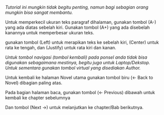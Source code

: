*Tutorial ini mungkin tidak begitu penting, namun bagi sebagian orang mungkin bisa sangat membantu.*

Untuk memperkecil ukuran teks paragraf dihalaman, gunakan tombol (A-) yang ada diatas sebelah kiri. Gunakan tombol (A+) yang ada disebelah kanannya untuk memperbesar ukuran teks.

gunakan tombol (Left) untuk merapikan teks ke sebelah kiri, (Center) untuk rata ke tengah, dan (Justify) untuk rata kiri dan kanan.

*Untuk tombol navigasi (tombol kembali) pada ponsel anda tidak bisa digunakan sebagaimana mestinya, begitu juga untuk Laptop/Dekstop. Untuk sementara gunakan tombol virtual yang disediakan Author.*

Untuk kembali ke halaman Novel utama gunakan tombol biru (← Back to Novel) dibagian paling atas.

Pada bagian halaman baca, gunakan tombol (← Previous) dibawah untuk kembali ke chapter sebelumnya

Dan tombol (Next →) untuk melanjutkan ke chapter/Bab berikutnya.
